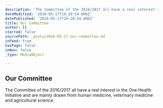 ```yaml
---
description: 'The Committee of the 2016/2017 all have a real interest in the One Health Initiative and are mainly drawn from human medicine, veterinary medicine and agricultural science. '
dateModified: '2016-05-17T19:20:54.806Z'
datePublished: '2016-05-17T19:20:54.886Z'
title: Our Committee
author: []
starred: false
sourcePath: _posts/2016-05-17-our-committee.md
inFeed: true
hasPage: false
inNav: false
_type: MediaObject

---
```

<article style=""><h1>Our Committee</h1><p>The Committee of the 2016/2017 all have a real interest in the One Health Initiative and are mainly drawn from human medicine, veterinary medicine and agricultural science. </p></article>